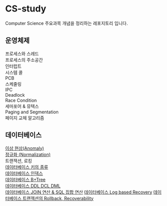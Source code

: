 # CS-study
Computer Science 주요과목 개념을 정리하는 레포지토리 입니다.

## 운영체제 
프로세스와 스레드  
프로세스의 주소공간  
인터럽트  
시스템 콜  
PCB   
스케줄링   
IPC  
Deadlock  
Race Condition   
세마포어 & 뮤텍스   
Paging and Segmentation   
페이지 교체 알고리즘   

## 데이터베이스 

[이상 현상(Anomaly)](https://github.com/freemjstudio/CS-study/blob/main/Anomaly_%EC%9D%B4%EC%83%81%ED%98%84%EC%83%81.md)  
[정규화 (Normalization)](https://github.com/freemjstudio/CS-study/blob/main/Database_Normalization.md)   
트랜잭션, 로킹   
[데이터베이스 키의 종류](https://github.com/freemjstudio/CS-study/blob/main/%EB%8D%B0%EC%9D%B4%ED%84%B0%EB%B2%A0%EC%9D%B4%EC%8A%A4%20%ED%82%A4%EC%9D%98%20%EC%A2%85%EB%A5%98.md)     
[데이터베이스 인덱스](https://github.com/freemjstudio/CS-study/blob/main/Index%20in%20Database.md)    
[데이터베이스 B+Tree](https://github.com/freemjstudio/CS-study/blob/main/B-Tree.md)   
[데이터베이스 DDL DCL DML](https://github.com/freemjstudio/CS-study/blob/main/Database_SQL.md)   
[데이터베이스 JOIN 연산 & SQL 집합 연산](https://github.com/freemjstudio/CS-study/blob/main/JOIN%EC%97%B0%EC%82%B0.md)
	[데이터베이스 Log based Recovery](https://guttural-tumble-39b.notion.site/Log-based-Recovery-cb8564629d3048379553791be9fb15f6)
	[데이터베이스 트랜젝션의 Rollback, Recoverability](https://guttural-tumble-39b.notion.site/Rollback-Recoverability-1adab05f101f4262939ef17ec6864c13)

